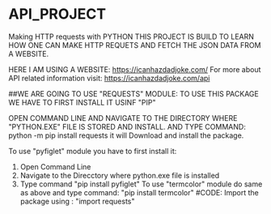 # API_PROJECT
Making HTTP requests with PYTHON
THIS PROJECT IS BUILD TO LEARN HOW ONE CAN MAKE HTTP REQUETS AND FETCH THE JSON DATA FROM A WEBSITE.

HERE I AM USING A WEBSITE: https://icanhazdadjoke.com/
For more about API related information visit: https://icanhazdadjoke.com/api

##WE ARE GOING TO USE "REQUESTS" MODULE:
TO USE THIS PACKAGE WE HAVE TO FIRST INSTALL IT USINF "PIP"

OPEN COMMAND LINE AND NAVIGATE TO THE DIRECTORY WHERE "PYTHON.EXE" FILE IS STORED AND INSTALL.
AND TYPE COMMAND: python -m pip install requests 
it will Download and install the package. 

To use "pyfiglet" module you have to first install it:
1) Open Command Line 
2) Navigate to the Direcctory where python.exe file is installed
3) Type command "pip install pyfiglet"
To use "termcolor" module do same as above and type command: "pip install termcolor"
#CODE:
Import the package using : "import requests"

 